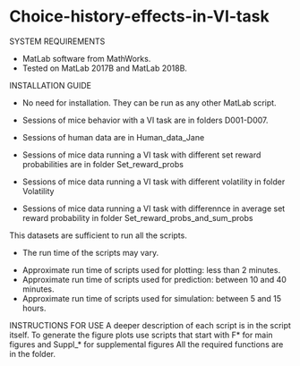 # Choice-history-effects-in-VI-task
SYSTEM REQUIREMENTS
- MatLab software from MathWorks.
- Tested on MatLab 2017B and MatLab 2018B.

INSTALLATION GUIDE
- No need for installation. They can be run as any other MatLab script.


- Sessions of mice behavior with a VI task are in folders D001-D007.
- Sessions of human data are in Human_data_Jane
- Sessions of mice data running a VI task with different set reward probabilities are in folder Set_reward_probs
- Sessions of mice data running a VI task with different volatility in folder Volatility
- Sessions of mice data running a VI task with differennce in average set reward probability in folder Set_reward_probs_and_sum_probs

This datasets are sufficient to run all the scripts. 

- The run time of the scripts may vary.
* Approximate run time of scripts used for plotting: less than 2 minutes.
* Approximate run time of scripts used for prediction: between 10 and 40 minutes.
* Approximate run time of scripts used for simulation: between 5 and 15 hours.

INSTRUCTIONS FOR USE
A deeper description of each script is in the script itself.
To generate the figure plots use scripts that start with F* for main figures and Suppl_* for supplemental figures
All the required functions are in the folder.
 

